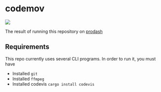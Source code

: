 # codemov
 
![](./assets/prodash.gif)

The result of running this repository on [prodash](https://github.com/Byron/prodash)

## Requirements
This repo currently uses several CLI programs. In order to run it, you must have
- Installed `git`
- Installed `ffmpeg`
- Installed codevis `cargo install codevis`
